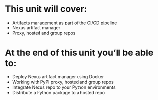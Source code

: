 # This unit will cover:

- Artifacts management as part of the CI/CD pipeline
- Nexus artifact manager
- Proxy, hosted and group repos


# At the end of this unit you’ll be able to:

- Deploy Nexus artifact manager using Docker
- Working with PyPI proxy, hosted and group repos
- Integrate Nexus repo to your Python environments
- Distribute a Python package to a hosted repo
